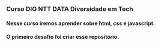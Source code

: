 ### Curso DIO NTT DATA Diversidade em Tech
#### Nesse curso iremos aprender sobre html, css e javascript.
#### O primeiro desafio foi criar esse repositório.

